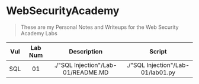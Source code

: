 # WebSecurityAcademy


> These are my Personal Notes and Writeups for the Web Security Academy Labs



|  Vul  | Lab Num |            Description             |              Script               |
| :---: | :-----: | :--------------------------------: | :-------------------------------: |
|  SQL  |   01    | ./"SQL Injection"/Lab-01/README.MD | ./"SQL Injection"/Lab-01/lab01.py |


